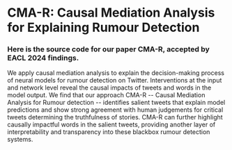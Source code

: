 # CMA-R: Causal Mediation Analysis for Explaining Rumour Detection

### Here is the source code for our paper CMA-R, accepted by EACL 2024 findings.

We apply causal mediation analysis to explain the decision-making process of neural models for rumour detection on Twitter.
Interventions at the input and network level reveal the causal impacts of tweets and words in the model output.
We find that our approach CMA-R -- Causal Mediation Analysis for Rumour detection -- identifies salient tweets that explain model predictions and show strong agreement with human judgements for critical tweets determining the truthfulness of stories.
CMA-R can further highlight causally impactful words in the salient tweets, providing another layer of interpretability and transparency into these blackbox rumour detection systems.
